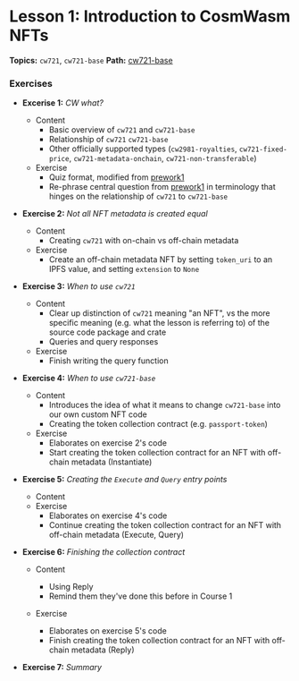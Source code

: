 # Lesson 1: Introduction to CosmWasm NFTs

**Topics:** `cw721`, `cw721-base`
**Path:** [cw721-base](https://github.com/CosmWasm/cw-nfts/tree/main/contracts/cw721-base)

### Exercises

- **Excerise 1:** _CW what?_
  - Content
    - Basic overview of `cw721` and `cw721-base`
    - Relationship of `cw721` `cw721-base`
    - Other officially supported types (`cw2981-royalties`, `cw721-fixed-price`, `cw721-metadata-onchain`, `cw721-non-transferable`)
  - Exercise
    - Quiz format, modified from [prework1](https://github.com/phi-labs-ltd/area-52-course2-prework/blob/main/course-02-cw721/lesson-01_cw721-base_contract-structure/exercise-01/exercise-01.md)
    - Re-phrase central question from [prework1](https://github.com/phi-labs-ltd/area-52-course2-prework/blob/main/course-02-cw721/lesson-01_cw721-base_contract-structure/exercise-01/exercise-01.md) in terminology that hinges on the relationship of `cw721` to `cw721-base`

- **Exercise 2:** _Not all NFT metadata is created equal_
  - Content 
    - Creating `cw721` with on-chain vs off-chain metadata
  - Exercise
    - Create an off-chain metadata NFT by setting `token_uri` to an IPFS value, and setting `extension` to `None`

- **Exercise 3:** _When to use `cw721`_
  - Content 
    - Clear up distinction of `cw721` meaning "an NFT", vs the more specific meaning (e.g. what the lesson is referring to) of the source code package and crate
    - Queries and query responses
  - Exercise
    - Finish writing the query function

- **Exercise 4:** _When to use `cw721-base`_
  - Content 
    - Introduces the idea of what it means to change `cw721-base` into our own custom NFT code
    - Creating the token collection contract (e.g. `passport-token`)
  - Exercise
    - Elaborates on exercise 2's code
    - Start creating the token collection contract for an NFT with off-chain metadata (Instantiate)

- **Exercise 5:** _Creating the `Execute` and `Query` entry points_
  - Content
  - Exercise
    - Elaborates on exercise 4's code
    - Continue creating the token collection contract for an NFT with off-chain metadata (Execute, Query)

- **Exercise 6:** _Finishing the collection contract_
  - Content
    - Using Reply
    - Remind them they've done this before in Course 1
    
  - Exercise
    - Elaborates on exercise 5's code
    - Finish creating the token collection contract for an NFT with off-chain metadata (Reply)
  
- **Exercise 7:** _Summary_